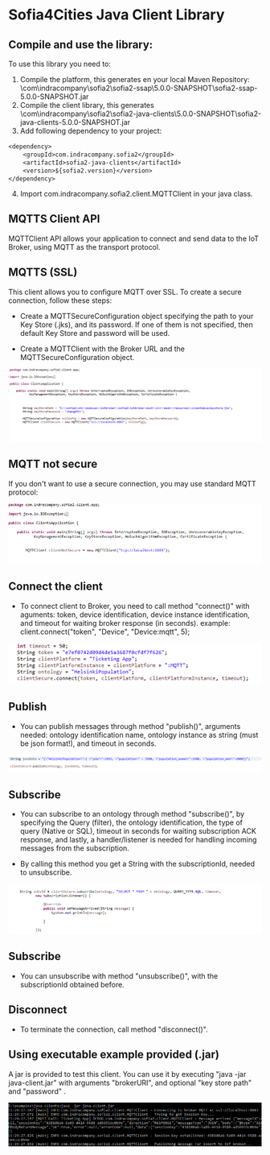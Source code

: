 Sofia4Cities Java Client Library
============================

## Compile and use the library:

To use this library you need to:
1. Compile the platform, this generates en your local Maven Repository: \com\indracompany\sofia2\sofia2-ssap\5.0.0-SNAPSHOT\sofia2-ssap-5.0.0-SNAPSHOT.jar
2. Compile the client library, this generates \com\indracompany\sofia2\sofia2-java-clients\5.0.0-SNAPSHOT\sofia2-java-clients-5.0.0-SNAPSHOT.jar
3.   Add following dependency to your project:
```
<dependency>
	<groupId>com.indracompany.sofia2</groupId>
	<artifactId>sofia2-java-clients</artifactId>
	<version>${sofia2.version}</version>
</dependency>
```

4. 	Import com.indracompany.sofia2.client.MQTTClient in your java class.


## MQTTS Client API

MQTTClient API allows your application to connect and send data to the IoT Broker, using MQTT as the transport protocol.

## MQTTS (SSL) 

This client allows you to configure MQTT over SSL. To create a secure connection, follow these steps:

-	Create a MQTTSecureConfiguration object specifying the path to your Key Store (.jks), and its password. If one of them is not specified, then default Key Store and password will be used.

-	Create a MQTTClient with the Broker URL and the MQTTSecureConfiguration object.


![](./exampleSSL.png) 


## MQTT not secure 

If you don't want to use a secure connection, you may use standard MQTT protocol:


![](./exampleNotSSL.png) 


## Connect the client

-  To connect client to Broker, you need to call method "connect()" with aguments: token, device identification, device instance identification, and timeout for waiting broker response (in seconds). 
   example: client.connect("token", "Device", "Device:mqtt", 5); 

![](./exampleConnect.png) 


## Publish

-  You can publish messages through method "publish()", arguments needed: ontology identification name, ontology instance as string (must be json format!), and timeout in seconds.


![](./examplePub.png) 


## Subscribe

-	You can subscribe to an ontology through method "subscribe()", by specifying the Query (filter), the ontology identification, the type of query (Native or SQL), timeout in seconds for waiting subscription ACK response, and lastly, a handler/listener is needed for handling incoming messages from the subscription. 

-	By calling this method you get a String with the subscriptionId, needed to unsubscribe.


![](./exampleSubs.png) 


## Subscribe

-	You can unsubscribe with method "unsubscribe()", with the subscriptionId obtained before.



## Disconnect

-  To terminate the connection, call method "disconnect()".



## Using executable example provided (.jar)

A jar is provided to test this client. You can use it by executing "java -jar java-client.jar" with arguments "brokerURI", and optional "key store path" and "password" .


![](./exampleExec.png) 